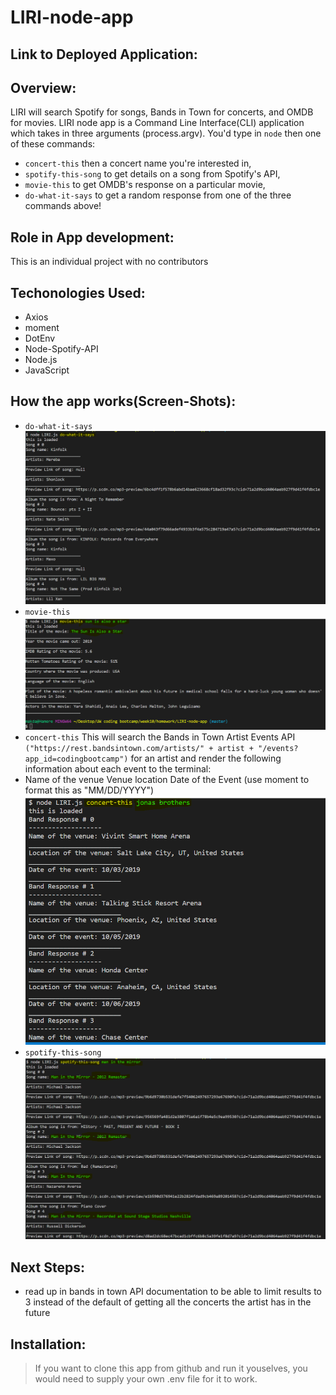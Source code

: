 # LIRI-node-app
## Link to Deployed Application: 
## Overview: 
LIRI will search Spotify for songs, Bands in Town for concerts, and OMDB for movies. LIRI node app is a Command Line Interface(CLI) application which takes in three arguments (process.argv). You'd type in `node` then one of these commands:
- `concert-this` then a concert name you're interested in, 
- `spotify-this-song` to get details on a song from Spotify's API,
- `movie-this` to get OMDB's response on a particular movie, 
- `do-what-it-says` to get a random response from one of the three commands above! 

## Role in App development:
This is an individual project with no contributors
## Techonologies Used:
- Axios
- moment
- DotEnv
- Node-Spotify-API
- Node.js
- JavaScript
## How the app works(Screen-Shots):
- `do-what-it-says` 
![do-what-it-says](/screen-Shots/do_what_it_says.png)
- `movie-this`
![movie-this](/screen-Shots/moive_this.png)
- `concert-this`
This will search the Bands in Town Artist Events API `("https://rest.bandsintown.com/artists/" + artist + "/events?app_id=codingbootcamp")` for an artist and render the following information about each event to the terminal:
- Name of the venue
Venue location
Date of the Event (use moment to format this as "MM/DD/YYYY")
![concert-this](/screen-Shots/concert.png)
- `spotify-this-song`
![spotify-this-song](/screen-Shots/spotify_this_song.png)

## Next Steps:
- read up in bands in town API documentation to be able to limit results to 3 instead of the default of getting all the concerts the artist has in the future
## Installation: 
>If you want to clone this app from github and run it youselves, you would need to supply your own .env file for it to work.

